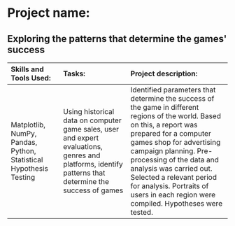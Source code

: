# Project name:

## Exploring the patterns that determine the games' success


| Skills and Tools Used: | Tasks: | Project description: |
| :-------------------- | :--------------------- |:---------------------------|
| Matplotlib, NumPy, Pandas, Python, Statistical Hypothesis Testing | Using historical data on computer game sales, user and expert evaluations, genres and platforms, identify patterns that determine the success of games  | Identified parameters that determine the success of the game in different regions of the world. Based on this, a report was prepared for a computer games shop for advertising campaign planning. Pre-processing of the data and analysis was carried out. Selected a relevant period for analysis. Portraits of users in each region were compiled. Hypotheses were tested.|
